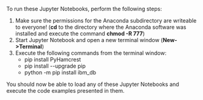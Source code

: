 To run these Jupyter Notebooks, perform the following steps:

<ol>
  <li> Make sure the permissions for the Anaconda subdirectory are writeable to everyone! (<b>cd</b> to the directory where the Anaconda software was installed and execute the command <b>chmod -R 777</b>)</li>
  <li> Start Jupyter Notebook and open a new terminal window (<b>New->Terminal</b>)</li>
  <li> Execute the following commands from the terminal window:
  <ul>
    <li> pip install PyHamcrest</li>
    <li> pip install --upgrade pip</li>
    <li> python -m pip install ibm_db</li>
  </ul>
</ol>

You should now be able to load any of these Jupyter Notebooks and execute the code examples presented in them.
